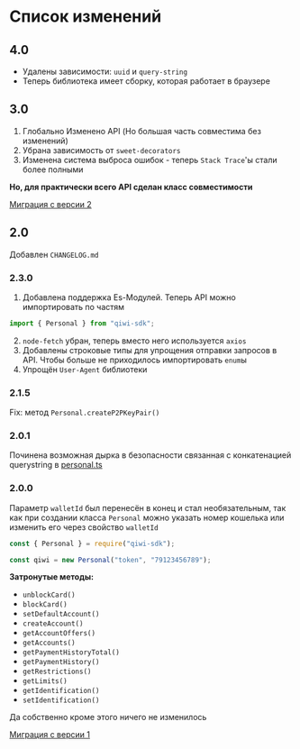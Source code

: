 # Список изменений

## 4.0

- Удалены зависимости: `uuid` и `query-string`
- Теперь библиотека имеет сборку, которая работает в браузере

## 3.0

1. Глобально Изменено API (Но большая часть совместима без изменений)
2. Убрана зависимость от `sweet-decorators`
3. Изменена система выброса ошибок - теперь `Stack Trace`'ы стали более полными

**Но, для практически всего API сделан класс совместимости**

[Миграция с версии 2](./docs/migrations/from-2-to-3.md)

## 2.0

Добавлен `CHANGELOG.md`

### 2.3.0

1. Добавлена поддержка Es-Модулей. Теперь API можно импортировать по частям

```js
import { Personal } from "qiwi-sdk";
```

2. `node-fetch` убран, теперь вместо него используется `axios`
3. Добавлены строковые типы для упрощения отправки запросов в API. Чтобы больше не приходилось импортировать `enum`ы
4. Упрощён `User-Agent` библиотеки

### 2.1.5

Fix: метод `Personal.createP2PKeyPair()`

### 2.0.1

Починена возможная дырка в безопасности связанная с конкатенацией
querystring в [personal.ts](./src/services/personal.ts)

### 2.0.0

Параметр `walletId` был перенесён в конец и стал необязательным,
так как при создании класса `Personal` можно указать номер кошелька
или изменить его через свойство `walletId`

```javascript
const { Personal } = require("qiwi-sdk");

const qiwi = new Personal("token", "79123456789");
```

**Затронутые методы:**

- `unblockCard()`
- `blockCard()`
- `setDefaultAccount()`
- `createAccount()`
- `getAccountOffers()`
- `getAccounts()`
- `getPaymentHistoryTotal()`
- `getPaymentHistory()`
- `getRestrictions()`
- `getLimits()`
- `getIdentification()`
- `setIdentification()`

Да собственно кроме этого ничего не изменилось

[Миграция с версии 1](./docs/migrations/from-1-to-2.md)
